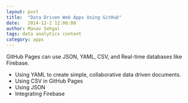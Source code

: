 ```yaml
---
layout: post                
title:  "Data Driven Web Apps Using GitHub"      
date:   2014-12-2 12:00:00
author: Manav Sehgal
tags: data analytics content
category: apps
---
```


GitHub Pages can use JSON, YAML, CSV, and Real-time databases like Firebase.

- Using YAML to create simple, collaborative data driven documents.
- Using CSV in GitHub Pages
- Using JSON
- Integrating Firebase

